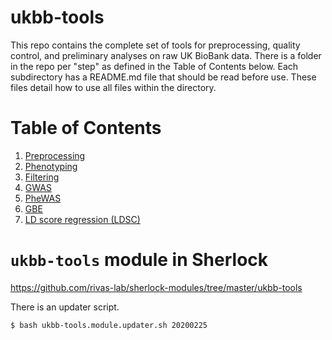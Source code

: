 # ukbb-tools
This repo contains the complete set of tools for preprocessing, quality control, and preliminary analyses on raw UK BioBank data. There is a folder in the repo per "step" as defined in the Table of Contents below. Each subdirectory has a README.md file that should be read before use. These files detail how to use all files within the directory.

# Table of Contents
1. [Preprocessing](https://github.com/rivas-lab/ukbb-tools/tree/master/01_preprocessing)
2. [Phenotyping](https://github.com/rivas-lab/ukbb-tools/tree/master/02_phenotyping)
3. [Filtering](https://github.com/rivas-lab/ukbb-tools/tree/master/03_filtering)
4. [GWAS](https://github.com/rivas-lab/ukbb-tools/tree/master/04_gwas)
5. [PheWAS](https://github.com/rivas-lab/ukbb-tools/tree/master/05_phewas)
6. [GBE](https://github.com/rivas-lab/ukbb-tools/tree/master/06_gbe)
7. [LD score regression (LDSC)](https://github.com/rivas-lab/ukbb-tools/tree/master/07_LDSC)

# `ukbb-tools` module in Sherlock

https://github.com/rivas-lab/sherlock-modules/tree/master/ukbb-tools

There is an updater script.

```{bash}
$ bash ukbb-tools.module.updater.sh 20200225
```
